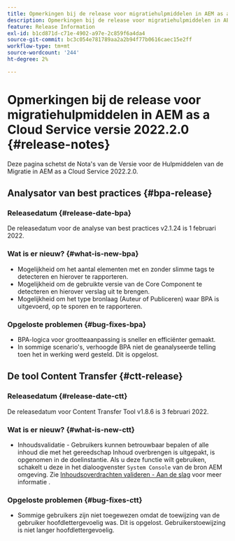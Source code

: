 ```yaml
---
title: Opmerkingen bij de release voor migratiehulpmiddelen in AEM as a Cloud Service versie 2022.2.0
description: Opmerkingen bij de release voor migratiehulpmiddelen in AEM as a Cloud Service versie 2022.2.0
feature: Release Information
exl-id: b1cd871d-c71e-4902-a97e-2c859f6a4da4
source-git-commit: bc3c054e781789aa2a2b94f77b0616caec15e2ff
workflow-type: tm+mt
source-wordcount: '244'
ht-degree: 2%

---
```


# Opmerkingen bij de release voor migratiehulpmiddelen in AEM as a Cloud Service versie 2022.2.0 {#release-notes}

Deze pagina schetst de Nota&#39;s van de Versie voor de Hulpmiddelen van de Migratie in AEM as a Cloud Service 2022.2.0.

## Analysator van best practices {#bpa-release}

### Releasedatum {#release-date-bpa}

De releasedatum voor de analyse van best practices v2.1.24 is 1 februari 2022.

### Wat is er nieuw? {#what-is-new-bpa}

* Mogelijkheid om het aantal elementen met en zonder slimme tags te detecteren en hierover te rapporteren.
* Mogelijkheid om de gebruikte versie van de Core Component te detecteren en hierover verslag uit te brengen.
* Mogelijkheid om het type bronlaag (Auteur of Publiceren) waar BPA is uitgevoerd, op te sporen en te rapporteren.

### Opgeloste problemen {#bug-fixes-bpa}

* BPA-logica voor grootteaanpassing is sneller en efficiënter gemaakt.
* In sommige scenario&#39;s, verhoogde BPA niet de geanalyseerde telling toen het in werking werd gesteld. Dit is opgelost.

## De tool Content Transfer {#ctt-release}

### Releasedatum {#release-date-ctt}

De releasedatum voor Content Transfer Tool v1.8.6 is 3 februari 2022.

### Wat is er nieuw? {#what-is-new-ctt}

* Inhoudsvalidatie - Gebruikers kunnen betrouwbaar bepalen of alle inhoud die met het gereedschap Inhoud overbrengen is uitgepakt, is opgenomen in de doelinstantie. Als u deze functie wilt gebruiken, schakelt u deze in het dialoogvenster `System Console` van de bron AEM omgeving. Zie [Inhoudsoverdrachten valideren - Aan de slag](https://experienceleague.adobe.com/docs/experience-manager-cloud-service/content/migration-journey/cloud-migration/content-transfer-tool/validating-content-transfers.html?lang=en#getting-started) voor meer informatie .

### Opgeloste problemen {#bug-fixes-ctt}

* Sommige gebruikers zijn niet toegewezen omdat de toewijzing van de gebruiker hoofdlettergevoelig was. Dit is opgelost. Gebruikerstoewijzing is niet langer hoofdlettergevoelig.
